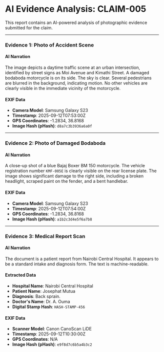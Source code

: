 # AI Evidence Analysis: CLAIM-005

This report contains an AI-powered analysis of photographic evidence submitted for the claim.

---

### **Evidence 1: Photo of Accident Scene**

#### AI Narration
The image depicts a daytime traffic scene at an urban intersection, identified by street signs as Moi Avenue and Kimathi Street. A damaged bodaboda motorcycle is on its side. The sky is clear. Several pedestrians are blurred in the background, indicating motion. No other vehicles are clearly visible in the immediate vicinity of the motorcycle.

#### EXIF Data
- **Camera Model**: Samsung Galaxy S23
- **Timestamp**: 2025-09-12T07:53:00Z
- **GPS Coordinates**: -1.2834, 36.8168
- **Image Hash (pHash)**: `d8a7c3b3936a6a0f`

---

### **Evidence 2: Photo of Damaged Bodaboda**

#### AI Narration
A close-up shot of a blue Bajaj Boxer BM 150 motorcycle. The vehicle registration number `KMF-005E` is clearly visible on the rear license plate. The image shows significant damage to the right side, including a broken headlight, scraped paint on the fender, and a bent handlebar.

#### EXIF Data
- **Camera Model**: Samsung Galaxy S23
- **Timestamp**: 2025-09-12T07:54:00Z
- **GPS Coordinates**: -1.2834, 36.8168
- **Image Hash (pHash)**: `a1b2c3d4e5f6a7b8`

---

### **Evidence 3: Medical Report Scan**

#### AI Narration
The document is a patient report from Nairobi Central Hospital. It appears to be a standard intake and diagnosis form. The text is machine-readable.

#### Extracted Data
- **Hospital Name**: Nairobi Central Hospital
- **Patient Name**: Josephat Mutua
- **Diagnosis**: Back sprain.
- **Doctor's Name**: Dr. A. Ouma
- **Digital Stamp Hash**: `HASH-STAMP-456`

#### EXIF Data
- **Scanner Model**: Canon CanoScan LiDE
- **Timestamp**: 2025-09-12T10:30:00Z
- **GPS Coordinates**: N/A
- **Image Hash (pHash)**: `e9f8d7c6b5a4b3c2`
